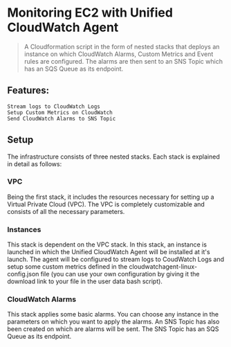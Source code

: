 # Monitoring EC2 with Unified CloudWatch Agent
> A Cloudformation script in the form of nested stacks that deploys an instance on which CloudWatch Alarms, Custom Metrics and Event rules are configured. The alarms are then sent to an SNS Topic which has an SQS Queue as its endpoint.
## Features:
```
Stream logs to CloudWatch Logs
Setup Custom Metrics on CloudWatch
Send CloudWatch Alarms to SNS Topic
```
## Setup
The infrastructure consists of three nested stacks. Each stack is explained in detail as follows:

### VPC
Being the first stack, it includes the resources necessary for setting up a Virtual Private Cloud (VPC). The VPC is completely customizable and consists of all the necessary parameters.

### Instances
This stack is dependent on the VPC stack. In this stack, an instance is launched in which the Unified CloudWatch Agent will be installed at it's launch. The agent will be configured to stream logs to CoudWatch Logs and setup some custom metrics defined in the cloudwatchagent-linux-config.json file (you can use your own configuration by giving it the download link to your file in the user data bash script).

### CloudWatch Alarms
This stack applies some basic alarms. You can choose any instance in the parameters on which you want to apply the alarms. An SNS Topic has also been created on which are alarms will be sent. The SNS Topic has an SQS Queue as its endpoint.
